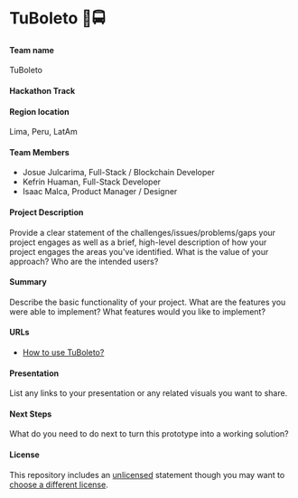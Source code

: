 
# TuBoleto 📲🚍 

#### Team name
TuBoleto

#### Hackathon Track


#### Region location
Lima, Peru, LatAm

#### Team Members
- Josue Julcarima, Full-Stack / Blockchain Developer
- Kefrin Huaman, Full-Stack Developer
- Isaac Malca, Product Manager / Designer

#### Project Description
Provide a clear statement of the challenges/issues/problems/gaps your project engages as well as a brief, high-level description of how your project engages the areas you've identified. What is the value of your approach? Who are the intended users?

#### Summary
Describe the basic functionality of your project. What are the features you were able to implement? What features would you like to implement?

#### URLs

- [How to use TuBoleto?](https://docs.google.com/document/d/1axPAF13k2WvW_edsg5a6OS5uzDWePHvRtXrNC7ULqLg/edit)

#### Presentation
List any links to your presentation or any related visuals you want to share.

#### Next Steps
What do you need to do next to turn this prototype into a working solution?

#### License
This repository includes an [unlicensed](http://unlicense.org/) statement though you may want to [choose a different license](https://choosealicense.com/).
